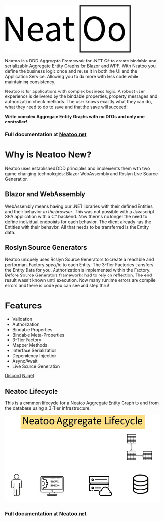 [![Logo](https://raw.githubusercontent.com/NeatooDotNet/Neatoo/main/Logo_411.png 'Logo')](http://neatoo.net)

Neatoo is a DDD Aggregate Framework for .NET C# to create bindable and serializable Aggregate Entity Graphs for Blazor and WPF.
With Neatoo you define the business logic once and reuse it in both the UI and the Application Service. 
Allowing you to do more with less code while maintaining consistency. 

Neatoo is for applications with complex business logic. 
A robust user experience is delivered by the bindable properties, property messages and authorization check methods.
The user knows exactly what they can do, what they need to do to save and that the save will succeed!

**Write complex Aggregate Entity Graphs with no DTOs and only one controller!**

### Full documentation at [Neatoo.net](http://neatoo.net)

# Why is Neatoo New?

Neatoo uses established DDD principles and implements them with two game changing technologies: Blazor WebAssembly and Roslyn Live Source Generation.

## Blazor and WebAssembly

WebAssembly means having our .NET libraries with their defined Entities and their behavior *in the browser*.
This was not possible with a Javascript SPA application with a C# backend.
Now there's no longer the need to define individual endpoints for each behavior.
The client already has the Entities with their behavior.
All that needs to be transferred is the Entity data.

## Roslyn Source Generators

Neatoo uniquely uses Roslyn Source Generators to create a readable and performant Factory *specific* to each Entity. 
The 3-Tier Factories transfers the Entity Data for you. 
Authorization is implemented within the Factory.
Before Source Generators frameworks had to rely on reflection.
The end result wasn't known until execution.
Now many runtime errors are compile errors and there is code you can see and step thru!

# Features

* Validation
* Authorization
* Bindable Properties
* Bindable Meta-Properties
* 3-Tier Factory
* Mapper Methods
* Interface Serialization
* Dependency Injection
* Async/Await
* Live Source Generation

[Discord](https://discord.gg/M3dVuZkG)
[Nuget](https://www.nuget.org/packages/Neatoo)

## Neatoo Lifecycle

This is a common lifecycle for a Neatoo Aggregate Entity Graph to and from the database using a 3-Tier infrastructure.

![Lifecycle](https://raw.githubusercontent.com/NeatooDotNet/Neatoo/main/AggregateLifecycle_960.gif)


### Full documentation at [Neatoo.net](http://neatoo.net)
